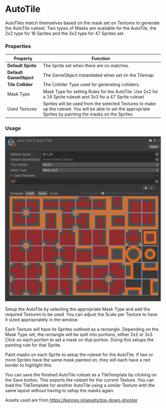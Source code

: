 # AutoTile

AutoTiles match themselves based on the mask set on Textures to generate the AutoTile ruleset. Two types of Masks are available for the AutoTile, the 2x2 type for 16 Sprites and the 3x3 type for 47 Sprites set.

### Properties
| Property               | Function                                                                                                                                                      |
|------------------------|---------------------------------------------------------------------------------------------------------------------------------------------------------------|
| __Default Sprite__     | The Sprite set when there are no matches.                                                                                                                     |
| __Default GameObject__ | The GameObject instantiated when set on the Tilemap.                                                                                                          |
| __Tile Collider__      | The Collider Type used for generating colliders.                                                                                                              |
| Mask Type              | Mask Type for setting Rules for the AutoTile. Use 2x2 for a 16 Sprite ruleset and 3x3 for a 47 Sprite ruleset                                                 |
| Used Textures          | Sprites will be used from the selected Textures to make up the ruleset. You will be able to set the appropriate Sprites by painting the masks on the Sprites. |

### Usage

![AutoTile Editor](images/AutoTileEditor.png)

Setup the AutoTile by selecting the appropriate Mask Type and add the required Textures to be used. You can adjust the Scale per Texture to have it sized appropriately in the window.

Each Texture will have its Sprites outlined as a rectangle. Depending on the Mask Type set, the rectangle will be split into portions, either 2x2 or 3x3. Click on each portion to set a mask on that portion. Doing this setups the painting rule for that Sprite. 

Paint masks on each Sprite to setup the ruleset for the AutoTile. If two or more Sprites have the same mask painted on, they will each have a red border to highlight this.

You can save the finished AutoTile ruleset as a TileTemplate by clicking on the Save button. This exports the ruleset for the current Texture. You can load the TileTemplate for another AutoTile using a similar Texture with the same layout without having to setup the masks again. 

Assets used are from https://kenney.nl/assets/top-down-shooter